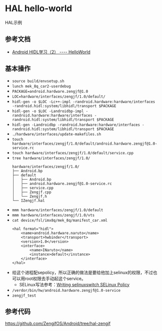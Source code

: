 # HAL hello-world

HAL示例

## 参考文档

* [Android HIDL学习（2） ---- HelloWorld](https://www.jianshu.com/p/ca6823b897b5)

## 基本操作

* `source build/envsetup.sh`
* `lunch mek_8q_car2-userdebug`
* `PACKAGE=android.hardware.zengjf@1.0`
* `LOC=hardware/interfaces/zengjf/1.0/default/`
* `hidl-gen -o $LOC -Lc++-impl -randroid.hardware:hardware/interfaces -randroid.hidl:system/libhidl/transport $PACKAGE`
* `hidl-gen -o $LOC -Landroidbp-impl -randroid.hardware:hardware/interfaces -randroid.hidl:system/libhidl/transport $PACKAGE`
* `hidl-gen -Landroidbp -randroid.hardware:hardware/interfaces -randroid.hidl:system/libhidl/transport $PACKAGE`
* `./hardware/interfaces/update-makefiles.sh`
* `touch hardware/interfaces/zengjf/1.0/default/android.hardware.zengjf@1.0-service.rc`
* `touch hardware/interfaces/zengjf/1.0/default/service.cpp`
* `tree hardware/interfaces/zengjf/1.0/` 
  ```
  hardware/interfaces/zengjf/1.0/
  ├── Android.bp
  ├── default
  │   ├── Android.bp
  │   ├── android.hardware.zengjf@1.0-service.rc
  │   ├── service.cpp
  │   ├── Zengjf.cpp
  │   └── Zengjf.h
  └── IZengjf.hal
  
  ```
* `mmm hardware/interfaces/zengjf/1.0/default`
* `mmm hardware/interfaces/zengjf/1.0/vts`
* `cat device/fsl/imx8q/mek_8q/manifest_car.xml`
  ```
  <hal format="hidl">
      <name>android.hardware.naruto</name>
      <transport>hwbinder</transport>
      <version>1.0</version>
      <interface>
          <name>INaruto</name>
          <instance>default</instance>
      </interface>
  </hal>
  ```
* 给这个进程配sepolicy，所以正确的做法是要给他加上selinux的权限，不过也可以用root权限去手动起这个service。
  * SELinux写法参考：[Writing selinuxswitch SELinux Policy](docs/0002_Writing_selinuxswitch_SELinux_Policy.md)
* `/verdor/bin/hw/android.hardware.zengjf@1.0-service`
* `zengjf_test`

## 参考代码

https://github.com/ZengjfOS/Android/tree/hal-zengjf